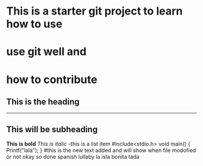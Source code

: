 # This is a starter git project to learn how to use
# use git well and 
# how to contribute
This is the heading
-------------------
-------------------

This will be subheading
-----------------------
**This is bold**
*This is italic*
-this is a list item
	#include<stdio.h>
	void main()
	{
	Printf("lala");
	}
#this is the new text added and will show when file modofied or not okay so done
spanish lullaby
la isla bonita
tada
